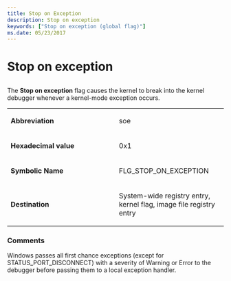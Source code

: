 ```yaml
---
title: Stop on Exception
description: Stop on exception
keywords: ["Stop on exception (global flag)"]
ms.date: 05/23/2017
---
```


# Stop on exception


## <span id="ddk_stop_on_exception_dtools"></span><span id="DDK_STOP_ON_EXCEPTION_DTOOLS"></span>


The **Stop on exception** flag causes the kernel to break into the kernel debugger whenever a kernel-mode exception occurs.

<table>
<colgroup>
<col width="50%" />
<col width="50%" />
</colgroup>
<tbody>
<tr class="odd">
<td align="left"><p><strong>Abbreviation</strong></p></td>
<td align="left"><p>soe</p></td>
</tr>
<tr class="even">
<td align="left"><p><strong>Hexadecimal value</strong></p></td>
<td align="left"><p>0x1</p></td>
</tr>
<tr class="odd">
<td align="left"><p><strong>Symbolic Name</strong></p></td>
<td align="left"><p>FLG_STOP_ON_EXCEPTION</p></td>
</tr>
<tr class="even">
<td align="left"><p><strong>Destination</strong></p></td>
<td align="left"><p>System-wide registry entry, kernel flag, image file registry entry</p></td>
</tr>
</tbody>
</table>

 

### <span id="comments"></span><span id="COMMENTS"></span>Comments

Windows passes all first chance exceptions (except for STATUS\_PORT\_DISCONNECT) with a severity of Warning or Error to the debugger before passing them to a local exception handler.

 

 